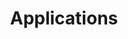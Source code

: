 ---
layout: default
title: Applications
anchor: applications

sections:
-
  title: MySQL
  description: Setting up MySQL with persistent storage.
  module: applications/mysql
-
  title: PostgreSQL
  description: Setting up PostgreSQL with persistent storage.
  module: applications/postgres
-
  title: Microsoft SQL Server
  description: Setting up Microsoft SQL with persistent storage.
  module: applications/mssql
-
  title: Redis
  description: Setting up Redis with persistent storage.
  module: applications/redis
---